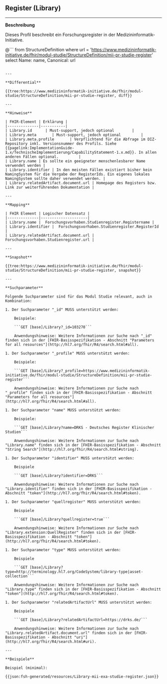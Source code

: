 ## Register (Library)

---

**Beschreibung**

Dieses Profil beschreibt ein Forschungsregister in der Medizininformatik-Initiative.

@```
from StructureDefinition where url = 'https://www.medizininformatik-initiative.de/fhir/modul-studie/StructureDefinition/mii-pr-studie-register' select Name: name, Canonical: url
```

---

**Differential**

{{tree:https://www.medizininformatik-initiative.de/fhir/modul-studie/StructureDefinition/mii-pr-studie-register, diff}}

---

**Hinweise**

| FHIR-Element | Erklärung |
|--------------|-----------|
| Library.id      | Must-support, jedoch optional        |
| Library.meta       | Must-support, jedoch optional         |
| Library.meta.profile       | Verpflichtend für die Abfrage im DIZ-Repository inkl. Versionsnummer des Profils. Siehe {{pagelink:ImplementationGuide-1.x/TechnischeImplementierung/CapabilityStatement-1.x.md}}. In allen anderen Fällen optional.         |
| Library.name | Es sollte ein geeigneter menschenlesbarer Name verwendet werden |
| Library.identifier | In den meisten Fällen existiert bisher kein NamingSystem für die Vergabe der RegisterIds. Ein eigenes lokales NamingSystem sollte daher verwendet werden. |
| Library.relatedArtifact.document.url | Homepage des Registers bzw. Link zur weiterführenden Dokumentation |

---

**Mapping**

| FHIR Element | Logischer Datensatz |
|--------------|---------------------|
| Library.name |  Forschungsvorhaben.Studienregister.Registername |
| Library.identifier |  Forschungsvorhaben.Studienregister.RegisterId |
| Library.relatedArtifact.document.url |  Forschungsvorhaben.Studienregister.url |

---

**Snapshot**

{{tree:https://www.medizininformatik-initiative.de/fhir/modul-studie/StructureDefinition/mii-pr-studie-register, snapshot}}

---

**Suchparameter**

Folgende Suchparameter sind für das Modul Studie relevant, auch in Kombination:

1. Der Suchparameter "_id" MUSS unterstützt werden:

    Beispiele:

    ```GET [base]/Library?_id=103270```

    Anwendungshinweise: Weitere Informationen zur Suche nach "_id" finden sich in der [FHIR-Basisspezifikation - Abschnitt "Parameters for all resources"](http://hl7.org/fhir/R4/search.html#all).

1. Der Suchparameter "_profile" MUSS unterstützt werden:

    Beispiele:

    ```GET [base]/Library?_profile=https://www.medizininformatik-initiative.de/fhir/modul-studie/StructureDefinition/mii-pr-studie-register```

    Anwendungshinweise: Weitere Informationen zur Suche nach "_profile" finden sich in der [FHIR-Basisspezifikation - Abschnitt "Parameters for all resources"](http://hl7.org/fhir/R4/search.html#all).

1. Der Suchparameter "name" MUSS unterstützt werden:

    Beispiele:

    ```GET [base]/Library?name=DRKS - Deutsches Register Klinischer Studien```

    Anwendungshinweise: Weitere Informationen zur Suche nach "Library.name" finden sich in der [FHIR-Basisspezifikation - Abschnitt "String Search"](http://hl7.org/fhir/R4/search.html#string).

1. Der Suchparameter "identifier" MUSS unterstützt werden:

    Beispiele

    ```GET [base]/Library?identifier=DRKS```

    Anwendungshinweise: Weitere Informationen zur Suche nach "Library.identifier" finden sich in der [FHIR-Basisspezifikation - Abschnitt "token"](http://hl7.org/fhir/R4/search.html#token).

1. Der Suchparameter "quellregister" MUSS unterstützt werden:

    Beispiele

    ```GET [base]/Library?quellregister=true```

    Anwendungshinweise: Weitere Informationen zur Suche nach "Library.extension:QuellRegister" finden sich in der [FHIR-Basisspezifikation - Abschnitt "token"](http://hl7.org/fhir/R4/search.html#token).

1. Der Suchparameter "type" MUSS unterstützt werden:

    Beispiele

    ```GET [base]/Library?type=http://terminology.hl7.org/CodeSystem/library-type|asset-collection```

    Anwendungshinweise: Weitere Informationen zur Suche nach "Library.type" finden sich in der [FHIR-Basisspezifikation - Abschnitt "token"](http://hl7.org/fhir/R4/search.html#token).

1. Der Suchparameter "relatedArtifactUrl" MUSS unterstützt werden:

    Beispiele

    ```GET [base]/Library?relatedArtifactUrl=https://drks.de/```

    Anwendungshinweise: Weitere Informationen zur Suche nach "Library.relatedArtifact.document.url" finden sich in der [FHIR-Basisspezifikation - Abschnitt "uri"](http://hl7.org/fhir/R4/search.html#uri).

---

**Beispiele**

Beispiel (minimal):

{{json:fsh-generated/resources/Library-mii-exa-studie-register.json}}
